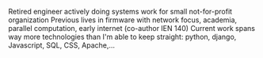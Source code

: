 Retired engineer actively doing systems work for small not-for-profit organization
Previous lives in firmware with network focus, academia, parallel computation, early internet (co-author IEN 140)
Current work spans way more technologies than I'm able to keep straight: python, django, Javascript, SQL, CSS, Apache,...
